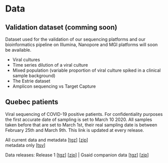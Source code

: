 
# Data

## Validation dataset (comming soon)

Dataset used for the validation of our sequencing platforms and our bioinformatics pipeline on Illumina, Nanopore and MGI platforms will soon be available.

<ul>
<li>Viral cultures</li>
<li>Time series dilution of a viral culture</li>
<li>Mixed population (variable proportion of viral culture spiked in a clinical sample background)</li>
<li>The Estrie dataset</li>
<li>Amplicon sequencing vs Target Capture
</ul>

## Quebec patients
Viral sequencing of COVID-19 positive patients. For confidentiality purposes the first accurate date of sampling is set to March 10 2020. All samples taken before that are set to March 1st, their real sampling date is between February 25th and March 9th. This link is updated at every release.

All current data and metadata  [<a name="tgz" href="https://covseq.ca/data/all_fasta_and_meta.tgz">tgz</a>]  [<a name="zip" href="https://covseq.ca/data/all_fasta_and_meta.zip">zip</a>]  
metadata only [<a name="meta" href="https://covseq.ca/data/lspq_metadata.tsv">tsv</a>]


Data releases:
Release 1 [<a name="freeze1" href="https://covseq.ca/data/releases/quebec_data_release-1.tgz">tgz</a>] [<a name="freeze1" href="https://covseq.ca/data/releases/quebec_data_release-1.zip">zip</a>] | Gsaid companion data [<a name="gsaid_freeze1" href="https://covseq.ca/data/releases/gsaid_release-1_compagnion.tgz">tgz</a>] [<a name="gsaid_freeze1" href="https://covseq.ca/data/releases/gsaid_release-1_compagnion.tgz">zip</a>]
